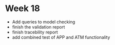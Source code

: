# Week 18
- Add queries to model checking
- finish the validation report
- finish tracebility report
- add combined test of APP and ATM functionality